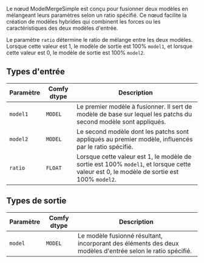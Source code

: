 
Le nœud ModelMergeSimple est conçu pour fusionner deux modèles en mélangeant leurs paramètres selon un ratio spécifié. Ce nœud facilite la création de modèles hybrides qui combinent les forces ou les caractéristiques des deux modèles d'entrée.

Le paramètre `ratio` détermine le ratio de mélange entre les deux modèles. Lorsque cette valeur est 1, le modèle de sortie est 100% `model1`, et lorsque cette valeur est 0, le modèle de sortie est 100% `model2`.

## Types d'entrée

| Paramètre | Comfy dtype | Description |
|-----------|-------------|-------------|
| `model1`  | `MODEL`     | Le premier modèle à fusionner. Il sert de modèle de base sur lequel les patchs du second modèle sont appliqués. |
| `model2`  | `MODEL`     | Le second modèle dont les patchs sont appliqués au premier modèle, influencés par le ratio spécifié. |
| `ratio`   | `FLOAT`     | Lorsque cette valeur est 1, le modèle de sortie est 100% `model1`, et lorsque cette valeur est 0, le modèle de sortie est 100% `model2`. |

## Types de sortie

| Paramètre | Comfy dtype | Description |
|-----------|-------------|-------------|
| `model`   | `MODEL`     | Le modèle fusionné résultant, incorporant des éléments des deux modèles d'entrée selon le ratio spécifié. |

